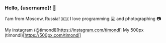### Hello, {username}! 🙌

I'am from Moscow, Russia! 🇷🇺
I love programming 💻 and photographing 📷

My instagram (@timondl)[https://instagram.com/timondl]
My 500px (timondl)[https://500px.com/timondl]
